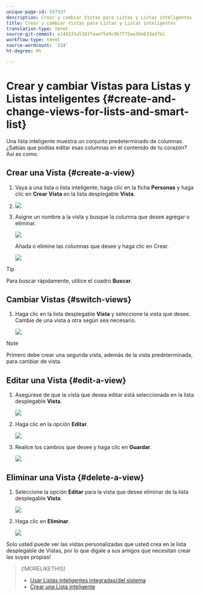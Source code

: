 ```yaml
---
unique-page-id: 557337
description: Crear y cambiar Vistas para Listas y Listas inteligentes - Documentos de marketing - Documentación del producto
title: Crear y cambiar Vistas para Listas y Listas inteligentes
translation-type: tm+mt
source-git-commit: e149133a5383faaef5e9c9b7775ae36e633ed7b1
workflow-type: tm+mt
source-wordcount: '224'
ht-degree: 0%

---
```



# Crear y cambiar Vistas para Listas y Listas inteligentes {#create-and-change-views-for-lists-and-smart-list}

Una lista inteligente muestra un conjunto predeterminado de columnas. ¿Sabías que podías editar esas columnas en el contenido de tu corazón? Así es como.

## Crear una Vista {#create-a-view}

1. Vaya a una lista o lista inteligente, haga clic en la ficha **Personas** y haga clic en **Crear** **Vista** en la lista desplegable **Vista**.
1. ![](assets/smartlist-createview.png)

1. Asigne un nombre a la vista y busque la columna que desee agregar o eliminar.

   ![](assets/image2014-9-12-11-3a23-3a53.png)

   Añada o elimine las columnas que desee y haga clic en Crear.

   ![](assets/image2014-9-12-11-3a24-3a7.png)

>[!TIP]
>
>Para buscar rápidamente, utilice el cuadro **Buscar**.

## Cambiar Vistas {#switch-views}

1. Haga clic en la lista desplegable **Vista** y seleccione la vista que desee. Cambie de una vista a otra según sea necesario.

   ![](assets/smartlist-customviewchoose.png)

>[!NOTE]
>
> Primero debe crear una segunda vista, además de la vista predeterminada, para cambiar de vista.

## Editar una Vista {#edit-a-view}

1. Asegúrese de que la vista que desea editar está seleccionada en la lista desplegable **Vista**.

   ![](assets/smartlist-customviewchoose.png)

1. Haga clic en la opción **Editar**.

   ![](assets/smartlist-editcustomview.png)

1. Realice los cambios que desee y haga clic en **Guardar**.

   ![](assets/image2014-9-12-11-3a27-3a19.png)



## Eliminar una Vista {#delete-a-view}

1. Seleccione la opción **Editar** para la vista que desee eliminar de la lista desplegable **Vista**.

   ![](assets/smartlist-editcustomview.png)

1. Haga clic en **Eliminar**.

   ![](assets/image2014-9-12-11-3a27-3a39.png)

Solo usted puede ver las vistas personalizadas que usted crea en la lista desplegable de Vistas, por lo que dígale a sus amigos que necesitan crear las suyas propias!

>[!MORELIKETHIS]
>
>* [Usar Listas inteligentes integradas/del sistema](use-built-in-system-smart-lists.md)
>* [Crear una Lista inteligente](../../../../product-docs/core-marketo-concepts/smart-lists-and-static-lists/creating-a-smart-list/create-a-smart-list.md)

>



